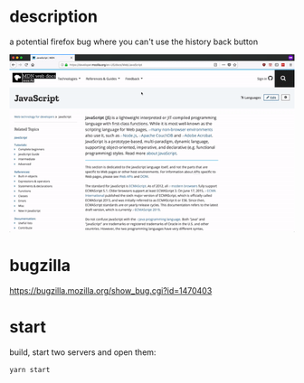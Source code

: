 # description
a potential firefox bug where you can't use the history back button

![bug](https://github.com/dominikstoetter/firefox-hash-routing-iframe-bug/blob/master/firefoxbug.gif)

# bugzilla
https://bugzilla.mozilla.org/show_bug.cgi?id=1470403

# start
build, start two servers and open them:
```
yarn start
```
